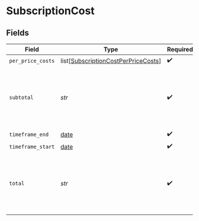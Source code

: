 # SubscriptionCost


## Fields

| Field                                                                                       | Type                                                                                        | Required                                                                                    | Description                                                                                 |
| ------------------------------------------------------------------------------------------- | ------------------------------------------------------------------------------------------- | ------------------------------------------------------------------------------------------- | ------------------------------------------------------------------------------------------- |
| `per_price_costs`                                                                           | list[[SubscriptionCostPerPriceCosts](../../models/shared/subscriptioncostperpricecosts.md)] | :heavy_check_mark:                                                                          | N/A                                                                                         |
| `subtotal`                                                                                  | *str*                                                                                       | :heavy_check_mark:                                                                          | Total costs for the timeframe, excluding any minimums and discounts.                        |
| `timeframe_end`                                                                             | [date](https://docs.python.org/3/library/datetime.html#date-objects)                        | :heavy_check_mark:                                                                          | N/A                                                                                         |
| `timeframe_start`                                                                           | [date](https://docs.python.org/3/library/datetime.html#date-objects)                        | :heavy_check_mark:                                                                          | N/A                                                                                         |
| `total`                                                                                     | *str*                                                                                       | :heavy_check_mark:                                                                          | Total costs for the timeframe, including any minimums and discounts.                        |